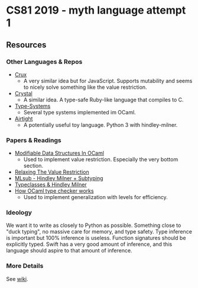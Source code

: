 # CS81 2019 - myth language attempt 1

## Resources
### Other Languages & Repos
- [Crux](https://github.com/cruxlang/)
  - A very similar idea but for JavaScript. Supports mutability and seems
    to nicely solve something like the value restriction.
- [Crystal](https://crystal-lang.org/)
  - A similar idea. A type-safe Ruby-like language that compiles to C.
- [Type-Systems](https://github.com/tomprimozic/type-systems)
  - Several type systems implemented im OCaml.
- [Airtight](https://github.com/alehander42/Airtight)
  - A potentially useful toy language. Python 3 with hindley-milner.

### Papers & Readings
- [Modifiable Data Structures In OCaml](https://caml.inria.fr/pub/docs/oreilly-book/html/book-ora026.html)
  - Used to implement value restriction. Especially the very bottom section.
- [Relaxing The Value Restriction](https://caml.inria.fr/pub/papers/garrigue-value_restriction-fiwflp04.pdf)
- [MLsub - Hindley Milner + Subtyping](https://www.cl.cam.ac.uk/~sd601/mlsub/)
- [Typeclasses & Hindley Milner](https://boxbase.org/entries/2018/apr/16/typeclasses/)
- [How OCaml type checker works](http://okmij.org/ftp/ML/generalization.html#introduction)
  - Used to implement generalization with levels for efficiency.

### Ideology
We want it to write as closely to Python as possible. Something close to
"duck typing", no massive care for memory, and type safety. Type inference
is important but 100% inference is useless. Function signatures should be
explicitly typed. Swift has a very good amount of inference, and this
language should aspire to that amount of inference.

### More Details
See [wiki](https://github.com/enricozb/CS81-2019/wiki).

